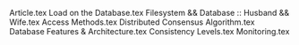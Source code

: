 Article.tex
Load on the Database.tex
Filesystem && Database :: Husband && Wife.tex
Access Methods.tex
Distributed Consensus Algorithm.tex
Database Features & Architecture.tex
Consistency Levels.tex
Monitoring.tex